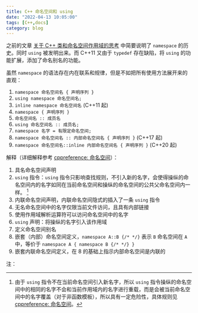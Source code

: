 ```yaml
---
title: C++ 命名空间和 using
date: "2022-04-13 10:05:00"
tags: [C++,docs]
category: blog
---
```

之前的文章 [关于 C++ 类和命名空间作用域的思考](/blog/2022/04/02/Thinking-About-Scope-of-class-and-namespace/) 中简要说明了 `namespace` 的历史。同时 `using` 被发明出来。而 C++11 又由于 `typedef` 存在缺陷，将 `using` 的功能扩展，添加了命名别名的功能。

<!-- more -->

虽然 `namespace` 的语法存在内在联系和规律，但是不如把所有使用方法展开来的直观：

1. `namespace 命名空间名 { 声明序列 }`
2. `using namespace 命名空间名;`
3. `inline namespace 命名空间名` (C++11 起)
4. `namespace { 声明序列 }`
5. `命名空间名 :: 成员名`
6. `using 命名空间名 :: 成员名;`
7. `namespace 名字 = 有限定命名空间;`
8. `namespace 命名空间名 :: 内部命名空间名 { 声明序列 }` (C++17 起)
9. `namespace 命名空间名::inline 内部命名空间名 { 声明序列 }` (C++20 起)

解释（详细解释参考 [cppreference: 命名空间](https://zh.cppreference.com/w/cpp/language/namespace)）：

1. 具名命名空间声明
2. `using` 指令：`using` 指令只影响查找规则，不引入新的名字，会使得操纵的命名空间内的名字如同在当前命名空间和操纵的命名空间的公共父命名空间内一样。 [^1]
3. 内联命名空间声明，内联命名空间隐式的插入了一条 `using` 指令
4. 无名命名空间中的名字仅限当前文件访问，且具有内部链接
5. 使用作用域解析运算符可以访问命名空间中的名字
6. `using` 声明：将操纵的名字引入该作用域
7. 定义命名空间别名
8. 嵌套（内部）命名空间定义，`namespace A::B {/* */}` 表示 `B` 命名空间在 `A` 中，等价于 `namespace A { namespace B {/* */} }`
9. 嵌套内联命名空间定义，在 8 的基础上指示内部命名空间是内联的

[^1]: 由于 `using` 指令不在当前命名空间引入新名字，所以 `using` 指令操纵的命名空间中的相同的名字不会和当前作用域内的名字进行重载，而是会被当前命名空间中的名字覆盖（对于非函数模板），所以具有一定危险性，具体规则见 [cppreference: 命名空间](https://zh.cppreference.com/w/cpp/language/namespace#using_.E6.8C.87.E4.BB.A4)。

<div class="ref-label">注：</div>
